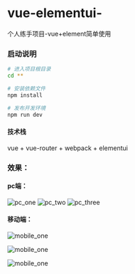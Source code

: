 # vue-elementui-
个人练手项目-vue+element简单使用

### 启动说明
``` bash
# 进入项目根目录
cd **

# 安装依赖文件
npm install

# 发布开发环境
npm run dev
```
#### 技术栈
vue + vue-router + webpack + elementui

### 效果：
#### pc端：
![pc_one](https://github.com/HolyZheng/Backstage-management-system/blob/master/giF/pc_one_.gif)
![pc_two](https://github.com/HolyZheng/Backstage-management-system/blob/master/giF/pc_two.gif)
![pc_three](https://github.com/HolyZheng/Backstage-management-system/blob/master/giF/pc.gif)
#### 移动端：
![mobile_one](https://github.com/HolyZheng/Backstage-management-system/blob/master/giF/mobile_one.gif)

![mobile_one](https://github.com/HolyZheng/Backstage-management-system/blob/master/giF/mobile_two.gif) 

![mobile_one](https://github.com/HolyZheng/Backstage-management-system/blob/master/giF/mobile_three.gif)
